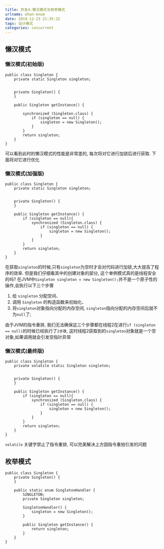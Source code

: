 ```yaml
---
title: 并发4:懒汉模式与枚举模式
urlname: ehan-enum
date: 2019-12-23 21:35:22
tags: 设计模式
categories: concurrent
---
```

## 懒汉模式
### 懒汉模式(初始版)
```
public class Singleton {
    private static Singleton singleton;


    private Singleton() {
    }

    public Singleton getInstance() {

        synchronized (Singleton.class) {
            if (singleton == null) {
                singleton = new Singleton();
            }
        }
        return singleton;
    }
}
```
可以看到此时的懒汉模式的性能是非常差的, 每次将对它进行加锁后进行获取. 下面将对它进行优化

<!--more-->

### 懒汉模式(加强版)
```
public class Singleton {
    private static Singleton singleton;


    private Singleton() {
    }

    public Singleton getInstance() {
        if (singleton == null){
            synchronized (Singleton.class) {
                if (singleton == null) {
                    singleton = new Singleton();
                }
            }
        }
        return singleton;
    }
}
```
在获取`singleton`的时候,只有`singleton`为空时才会对代码进行加锁,大大提高了程序的效率.
但是我们仔细看其中的创建对象的部分, 这个单例模式真的是线程安全的吗?
在JVM中`Singleton singleton = new Singleton();`并不是一个原子性的操作,会执行以下三个步骤
1. 给 `singleton` 分配空间、
2. 调用 `Singleton` 的构造函数来初始化、
3. 将`singleton`对象指向分配的内存空间, `singleton`指向分配的内存空间后就不为`null`了;

由于JVM的指令重排, 我们无法确保这三个步骤都在线程2在进行`if (singleton == null)`的时候已经执行了`2步骤`, 这时线程2获取到的`singleton`对象就是一个空对象,如果调用就会引发空指针异常

### 懒汉模式(最终版)

```
public class Singleton {
    private volatile static Singleton singleton;


    private Singleton() {
    }

    public Singleton getInstance() {
        if (singleton == null){
            synchronized (Singleton.class) {
                if (singleton == null) {
                    singleton = new Singleton();
                }
            }
        }
        return singleton;
    }
}
```
`volatile` 关键字禁止了指令重排, 可以完美解决上方因指令重拍引发的问题

## 枚举模式
```
public class Singleton {
    private Singleton() {
    }

    public static enum SingletonHandler {
        SINGLETON;
        private Singleton singleton;

        SingletonHandler() {
            singleton = new Singleton();
        }

        public Singleton getInstance() {
            return singleton;
        }
    }
}
```